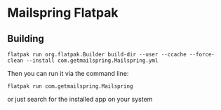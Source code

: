 # Mailspring Flatpak

## Building

```
flatpak run org.flatpak.Builder build-dir --user --ccache --force-clean --install com.getmailspring.Mailspring.yml
```

Then you can run it via the command line:

```
flatpak run com.getmailspring.Mailspring
```

or just search for the installed app on your system
